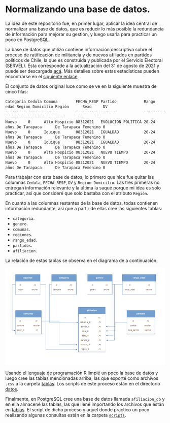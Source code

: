 # Normalizando una base de datos.

La idea de este repositorio fue, en primer lugar, aplicar la idea central de normalizar una base de datos, que es reducir lo más posible la redundancia de información para mejorar su gestión, y luego usarla para practicar un poco en PostgreSQL.

La base de datos que utilizo contiene información descriptiva sobre el proceso de ratificación de militancia y de nuevos afiliados en partidos políticos de Chile, la que es construida y publicada por el Servicio Electoral (SERVEL). Ésta corresponde a la actualización del 31 de agosto de 2021 y puede ser descargada [acá](https://www.servel.cl/wp-content/uploads/2021/09/partidos20210831.csv). Más detalles sobre estas estadísticas pueden encontrarse en el [siguiente enlace](https://www.servel.cl/estadisticas-de-partidos-politicos/).

El conjunto de datos original luce como se ve en la siguiente muestra de cinco filas:

```
Categoría Cedula Comuna        FECHA_RESP Partido            Rango edad Region Domicilio Región      Sexo     DV
--------- ------ ------        ---------- -------            ---------- ---------------- ------      ----     --
Nuevo     0      Alto Hospicio 08312021   EVOLUCION POLITICA 20-24 años De Tarapaca      De Tarapaca Femenino 0
Nuevo     0      Iquique       08312021   IGUALDAD           20-24 años De Tarapaca      De Tarapaca Femenino 0
Nuevo     0      Iquique       08312021   IGUALDAD           20-24 años De Tarapaca      De Tarapaca Femenino 0
Nuevo     0      Alto Hospicio 08312021   NUEVO TIEMPO       20-24 años De Tarapaca      De Tarapaca Femenino 0
Nuevo     0      Alto Hospicio 08312021   NUEVO TIEMPO       20-24 años De Tarapaca      De Tarapaca Femenino 0
```

Para trabajar con esta base de datos, lo primero que hice fue quitar las columnas `Cedula`, `FECHA_RESP`, `DV` y `Region Domicilio`. Las tres primeras no entregan información relevante y la última la saqué porque mi idea es solo practicar, así que consideré que solo bastaba con el atributo `Región`.

En cuanto a las columnas restantes de la base de datos, todas contienen información redundante, así que a partir de ellas cree las siguientes tablas:

- `categoria`.
- `genero`.
- `comunas`.
- `regiones`.
- `rango_edad`.
- `partidos`.
- `afiliacion`.

La relación de estas tablas se observa en el diagrama de a continuación.

![Diagrama de relación de tablas.](./img/diagrama-relaciones.png)

Usando el lenguaje de programación R limpié un poco la base de datos y luego cree las tablas mencionadas arriba, las que exporté como archivos `.csv` a la carpeta [tablas](./tablas/). Los scripts de este proceso están en el directorio [datos](./datos/).

Finalmente, en PostgreSQL cree una base de datos llamada `afiliacion_db` y en ella almacené las tablas, las que llené importando los archivos que están en [tablas](./tablas/). El script de dicho proceso y aquel donde practico un poco realizando algunas consultas están en la carpeta [`scripts`](./scripts/).

